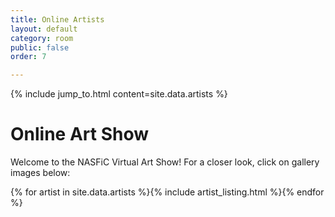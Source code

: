 ```yaml
---
title: Online Artists
layout: default
category: room
public: false
order: 7

---
```


{% include jump_to.html content=site.data.artists %}

# Online Art Show

Welcome to the NASFiC Virtual Art Show! For a closer look, click on gallery images below:

{% for artist in site.data.artists %}{% include artist_listing.html %}{% endfor %}